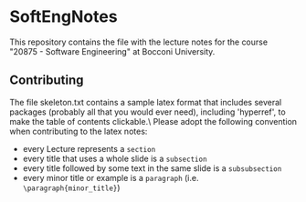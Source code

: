 # SoftEngNotes
This repository contains the file with the lecture notes for the course "20875 - Software Engineering" at Bocconi University.

## Contributing
The file skeleton.txt contains a sample latex format that includes several packages (probably all that you would ever need), including 'hyperref', to make the table of contents clickable.\\
Please adopt the following convention when contributing to the latex notes:
- every Lecture represents a `section`
- every title that uses a whole slide is a `subsection`
- every title followed by some text in the same slide is a `subsubsection`
- every minor title or example is a `paragraph` (i.e. `\paragraph{minor_title}`)